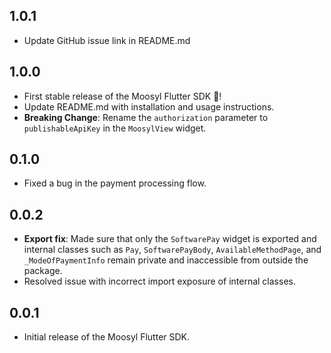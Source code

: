 ## 1.0.1

- Update GitHub issue link in README.md

## 1.0.0

- First stable release of the Moosyl Flutter SDK 🎉!
- Update README.md with installation and usage instructions.
- **Breaking Change**: Rename the `authorization` parameter to `publishableApiKey` in the `MoosylView` widget.

## 0.1.0

- Fixed a bug in the payment processing flow.

## 0.0.2

- **Export fix**: Made sure that only the `SoftwarePay` widget is exported and internal classes such as `Pay`, `SoftwarePayBody`, `AvailableMethodPage`, and `_ModeOfPaymentInfo` remain private and inaccessible from outside the package.
- Resolved issue with incorrect import exposure of internal classes.

## 0.0.1

- Initial release of the Moosyl Flutter SDK.